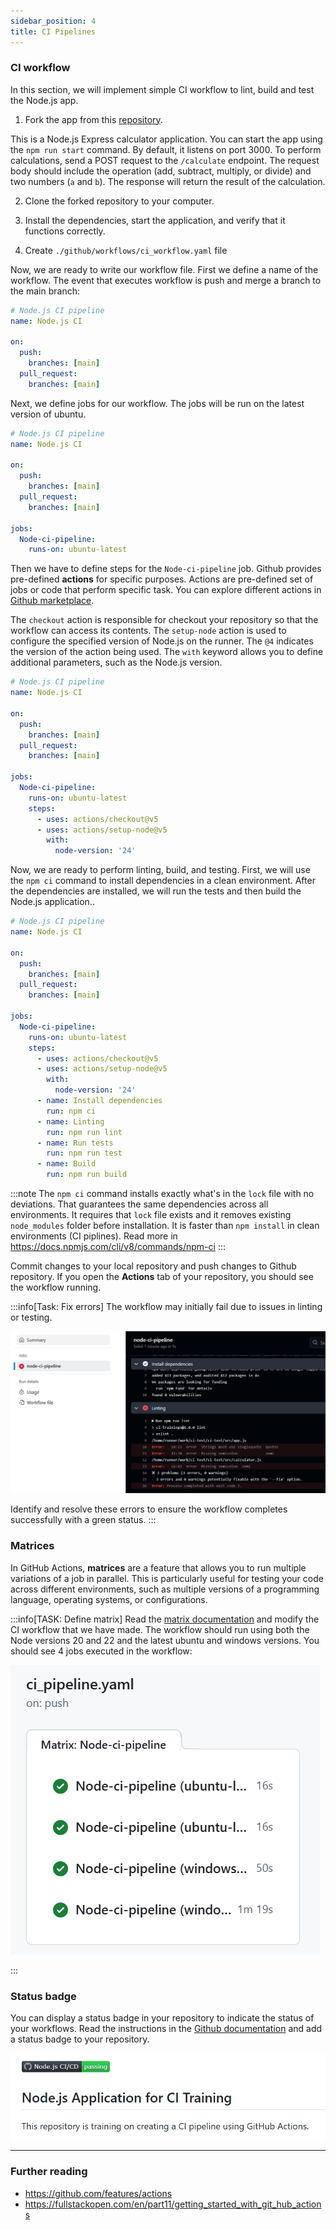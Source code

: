 ```yaml
---
sidebar_position: 4
title: CI Pipelines
---
```


### CI workflow

In this section, we will implement simple CI workflow to lint, build and test the Node.js app. 

1. Fork the app from this [repository](https://github.com/juhahinkula/ci-training.git).

This is a Node.js Express calculator application. You can start the app using the `npm run start` command. By default, it listens on port 3000. To perform calculations, send a POST request to the `/calculate` endpoint. The request body should include the operation (add, subtract, multiply, or divide) and two numbers (`a` and `b`). The response will return the result of the calculation.

2. Clone the forked repository to your computer.

3. Install the dependencies, start the application, and verify that it functions correctly.

4. Create `./github/workflows/ci_workflow.yaml` file

Now, we are ready to write our workflow file. First we define a name of the workflow. The event that executes workflow is push and merge a branch to the main branch:

```yaml
# Node.js CI pipeline
name: Node.js CI

on:
  push:
    branches: [main]
  pull_request:
    branches: [main]
```
Next, we define jobs for our workflow. The jobs will be run on the latest version of ubuntu.
```yaml
# Node.js CI pipeline
name: Node.js CI

on:
  push:
    branches: [main]
  pull_request:
    branches: [main]

jobs:
  Node-ci-pipeline:
    runs-on: ubuntu-latest
```
Then we have to define steps for the `Node-ci-pipeline` job. Github provides pre-defined **actions** for specific purposes. Actions are pre-defined set of jobs or code that perform specific task. You can explore different actions in [Github marketplace](https://github.com/marketplace?type=actions).

The `checkout` action is responsible for checkout your repository so that the workflow can access its contents. The `setup-node` action is used to configure the specified version of Node.js on the runner. The `@4` indicates the version of the action being used. The `with` keyword allows you to define additional parameters, such as the Node.js version.

```yaml
# Node.js CI pipeline
name: Node.js CI

on:
  push:
    branches: [main]
  pull_request:
    branches: [main]

jobs:
  Node-ci-pipeline:
    runs-on: ubuntu-latest
    steps:
      - uses: actions/checkout@v5
      - uses: actions/setup-node@v5
        with: 
          node-version: '24'

```
Now, we are ready to perform linting, build, and testing. First, we will use the `npm ci` command to install dependencies in a clean environment. After the dependencies are installed, we will run the tests and then build the Node.js application..
```yaml
# Node.js CI pipeline
name: Node.js CI

on:
  push:
    branches: [main]
  pull_request:
    branches: [main]

jobs:
  Node-ci-pipeline:
    runs-on: ubuntu-latest
    steps:
      - uses: actions/checkout@v5
      - uses: actions/setup-node@v5
        with: 
          node-version: '24'
      - name: Install dependencies
        run: npm ci
      - name: Linting
        run: npm run lint
      - name: Run tests
        run: npm run test
      - name: Build
        run: npm run build
```
:::note
 The `npm ci` command installs exactly what's in the `lock` file with no deviations. That guarantees the same dependencies across all environments. It requires that `lock` file exists and it removes existing `node_modules` folder before installation. It is faster than `npm install` in clean environments (CI piplines). Read more in https://docs.npmjs.com/cli/v8/commands/npm-ci
:::

Commit changes to your local repository and push changes to Github repository. If you open the **Actions** tab of your repository, you should see the workflow running.

:::info[Task: Fix errors]
The workflow may initially fail due to issues in linting or testing. 

![Linting errors](./img/linter_errors.png)

Identify and resolve these errors to ensure the workflow completes successfully with a green status.
:::

### Matrices

In GitHub Actions, **matrices** are a feature that allows you to run multiple variations of a job in parallel. This is particularly useful for testing your code across different environments, such as multiple versions of a programming language, operating systems, or configurations.

:::info[TASK: Define matrix]
Read the [matrix documentation](https://docs.github.com/en/actions/writing-workflows/choosing-what-your-workflow-does/running-variations-of-jobs-in-a-workflow) and modify the CI workflow that we have made. The workflow should run using both the Node versions 20 and 22 and the latest ubuntu and windows versions. You should see 4 jobs executed in the workflow:

![Worflow matrix](./img//matrix.png)

:::

### Status badge

You can display a status badge in your repository to indicate the status of your workflows. Read the instructions in the [Github documentation](https://docs.github.com/en/actions/monitoring-and-troubleshooting-workflows/monitoring-workflows/adding-a-workflow-status-badge) and add a status badge to your repository.

![Worflow badge](./img//badge.png)

---
### Further reading
- https://github.com/features/actions
- https://fullstackopen.com/en/part11/getting_started_with_git_hub_actions
